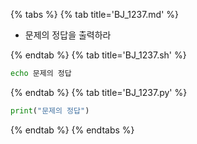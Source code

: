 {% tabs %}
{% tab title='BJ_1237.md' %}

* 문제의 정답을 출력하라

{% endtab %}
{% tab title='BJ_1237.sh' %}

```sh
echo 문제의 정답
```

{% endtab %}
{% tab title='BJ_1237.py' %}

```py
print("문제의 정답")
```

{% endtab %}
{% endtabs %}